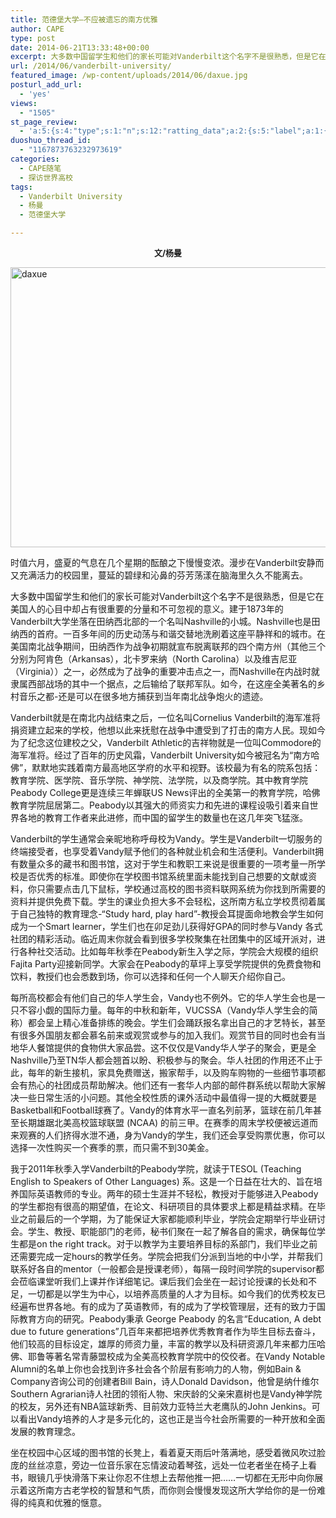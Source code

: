 ```yaml
---
title: 范德堡大学—不应被遗忘的南方优雅
author: CAPE
type: post
date: 2014-06-21T13:33:48+00:00
excerpt: 大多数中国留学生和他们的家长可能对Vanderbilt这个名字不是很熟悉，但是它在美国人的心目中却占有很重要的分量和不可忽视的意义。建于1873年的Vanderbilt大学坐落在田纳西北部的一个名叫Nashville的小城。
url: /2014/06/vanderbilt-university/
featured_image: /wp-content/uploads/2014/06/daxue.jpg
posturl_add_url:
  - 'yes'
views:
  - "1505"
st_page_review:
  - 'a:5:{s:4:"type";s:1:"n";s:12:"ratting_data";a:2:{s:5:"label";a:1:{i:0;s:0:"";}s:5:"score";a:1:{i:0;s:1:"0";}}s:7:"postion";s:2:"tl";s:5:"title";s:0:"";s:11:"score_label";s:0:"";}'
duoshuo_thread_id:
  - "1167873763232973619"
categories:
  - CAPE随笔
  - 探访世界高校
tags:
  - Vanderbilt University
  - 杨曼
  - 范德堡大学

---
```

<p style="text-align: center;">
  <strong style="font-size: 13px;">文/</strong><strong style="font-size: 13px;">杨曼</strong>
</p>

[<img class="alignnone  wp-image-9272" src="http://hicape.com/wp-content/uploads/2014/06/daxue.jpg" alt="daxue" width="677" height="448" srcset="http://hicape.com/wp-content/uploads/2014/06/daxue.jpg 901w, http://hicape.com/wp-content/uploads/2014/06/daxue-300x198.jpg 300w, http://hicape.com/wp-content/uploads/2014/06/daxue-900x594.jpg 900w" sizes="(max-width: 677px) 100vw, 677px" />][1]

时值六月，盛夏的气息在几个星期的酝酿之下慢慢变浓。漫步在Vanderbilt安静而又充满活力的校园里，蔓延的碧绿和沁鼻的芬芳荡漾在脑海里久久不能离去。

大多数中国留学生和他们的家长可能对Vanderbilt这个名字不是很熟悉，但是它在美国人的心目中却占有很重要的分量和不可忽视的意义。建于1873年的Vanderbilt大学坐落在田纳西北部的一个名叫Nashville的小城。Nashville也是田纳西的首府。一百多年间的历史动荡与和谐交替地洗刷着这座平静祥和的城市。在美国南北战争期间，田纳西作为战争初期就宣布脱离联邦的四个南方州（其他三个分别为阿肯色（Arkansas），北卡罗来纳（North Carolina）以及维吉尼亚（Virginia））之一，必然成为了战争的重要冲击点之一，而Nashville在内战时就隶属西部战场的其中一个据点，之后输给了联邦军队。如今，在这座全美著名的乡村音乐之都-还是可以在很多地方捕获到当年南北战争炮火的遗迹。

Vanderbilt就是在南北内战结束之后，一位名叫Cornelius Vanderbilt的海军准将捐资建立起来的学校，他想以此来抚慰在战争中遭受到了打击的南方人民。现如今为了纪念这位建校之父，Vanderbilt Athletic的吉祥物就是一位叫Commodore的海军准将。经过了百年的历史风霜，Vanderbilt University如今被冠名为“南方哈佛”，默默地实践着南方最高地区学府的水平和视野。该校最为有名的院系包括：教育学院、医学院、音乐学院、神学院、法学院，以及商学院。其中教育学院Peabody College更是连续三年蝉联US News评出的全美第一的教育学院，哈佛教育学院屈居第二。Peabody以其强大的师资实力和先进的课程设吸引着来自世界各地的教育工作者来此进修，而中国的留学生的数量也在这几年突飞猛涨。

Vanderbilt的学生通常会亲昵地称呼母校为Vandy。学生是Vanderbilt一切服务的终端接受者，也享受着Vandy赋予他们的各种就业机会和生活便利。Vanderbilt拥有数量众多的藏书和图书馆，这对于学生和教职工来说是很重要的一项考量一所学校是否优秀的标准。即使你在学校图书馆系统里面未能找到自己想要的文献或资料，你只需要点击几下鼠标，学校通过高校的图书资料联网系统为你找到所需要的资料并提供免费下载。学生的课业负担大多不会轻松，这所南方私立学校贯彻着属于自己独特的教育理念-“Study hard, play hard”-教授会耳提面命地教会学生如何成为一个Smart learner，学生们也在卯足劲儿获得好GPA的同时参与Vandy 各式社团的精彩活动。临近周末你就会看到很多学校聚集在社团集中的区域开派对，进行各种社交活动。比如每年秋季在Peabody新生入学之际，学院会大规模的组织Fajita Party迎接新同学。大家会在Peabody的草坪上享受学院提供的免费食物和饮料，教授们也会悉数到场，你可以选择和任何一个人聊天介绍你自己。

每所高校都会有他们自己的华人学生会，Vandy也不例外。它的华人学生会也是一只不容小觑的国际力量。每年的中秋和新年，VUCSSA（Vandy华人学生会的简称）都会呈上精心准备排练的晚会。学生们会踊跃报名拿出自己的才艺特长，甚至有很多外国朋友都会慕名前来或观赏或参与的加入我们。观赏节目的同时也会有当地华人餐馆提供的食物供大家品尝。这不仅仅是Vandy华人学子的聚会，更是全Nashville乃至TN华人都会翘首以盼、积极参与的聚会。华人社团的作用还不止于此，每年的新生接机，家具免费赠送，搬家帮手，以及购车购物的一些细节事项都会有热心的社团成员帮助解决。他们还有一套华人内部的邮件群系统以帮助大家解决一些日常生活的小问题。其他全校性质的课外活动中最值得一提的大概就要是Basketball和Football球赛了。Vandy的体育水平一直名列前茅，篮球在前几年甚至长期雄踞北美高校篮球联盟 (NCAA) 的前三甲。在赛季的周末学校便被远道而来观赛的人们挤得水泄不通，身为Vandy的学生，我们还会享受购票优惠，你可以选择一次性购买一个赛季的票，而只需不到30美金。

我于2011年秋季入学Vanderbilt的Peabody学院，就读于TESOL (Teaching English to Speakers of Other Languages) 系。这是一个日益在壮大的、旨在培养国际英语教师的专业。两年的硕士生涯并不轻松，教授对于能够进入Peabody的学生都抱有很高的期望值，在论文、科研项目的具体要求上都是精益求精。在毕业之前最后的一个学期，为了能保证大家都能顺利毕业，学院会定期举行毕业研讨会。学生、教授、职能部门的老师，秘书们聚在一起了解各自的需求，确保每位学生都是on the right track。对于以教学为主要培养目标的系部门，我们毕业之前还需要完成一定hours的教学任务。学院会把我们分派到当地的中小学，并帮我们联系好各自的mentor（一般都会是授课老师），每隔一段时间学院的supervisor都会莅临课堂听我们上课并作详细笔记。课后我们会坐在一起讨论授课的长处和不足，一切都是以学生为中心，以培养高质量的人才为目标。如今我们的优秀校友已经遍布世界各地。有的成为了英语教师，有的成为了学校管理层，还有的致力于国际教育方向的研究。Peabody秉承 George Peabody 的名言“Education, A debt due to future generations”几百年来都把培养优秀教育者作为毕生目标去奋斗，他们较高的目标设定，雄厚的师资力量，丰富的教学以及科研资源几年来都力压哈佛、耶鲁等著名常青藤盟校成为全美高校教育学院中的佼佼者。在Vandy Notable Alumni的名单上你也会找到许多社会各个阶层有影响力的人物，例如Bain & Company咨询公司的创建者Bill Bain，诗人Donald Davidson，他曾是纳什维尔Southern Agrarian诗人社团的领衔人物、宋庆龄的父亲宋嘉树也是Vandy神学院的校友，另外还有NBA篮球新秀、目前效力亚特兰大老鹰队的John Jenkins。可以看出Vandy培养的人才是多元化的，这也正是当今社会所需要的一种开放和全面发展的教育理念。

坐在校园中心区域的图书馆的长凳上，看着夏天雨后叶落满地，感受着微风吹过脸庞的丝丝凉意，旁边一位音乐家在忘情波动着琴弦，远处一位老者坐在椅子上看书，眼镜几乎快滑落下来让你忍不住想上去帮他推一把……一切都在无形中向你展示着这所南方古老学校的智慧和气质，而你则会慢慢发现这所大学给你的是一份难得的纯真和优雅的惬意。

 [1]: http://hicape.com/wp-content/uploads/2014/06/daxue.jpg